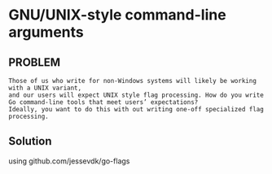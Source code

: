# GNU/UNIX-style command-line arguments  

## PROBLEM  

```
Those of us who write for non-Windows systems will likely be working with a UNIX variant, 
and our users will expect UNIX style flag processing. How do you write Go command-line tools that meet users’ expectations? 
Ideally, you want to do this with out writing one-off specialized flag processing.  
```

## Solution  

using github.com/jessevdk/go-flags